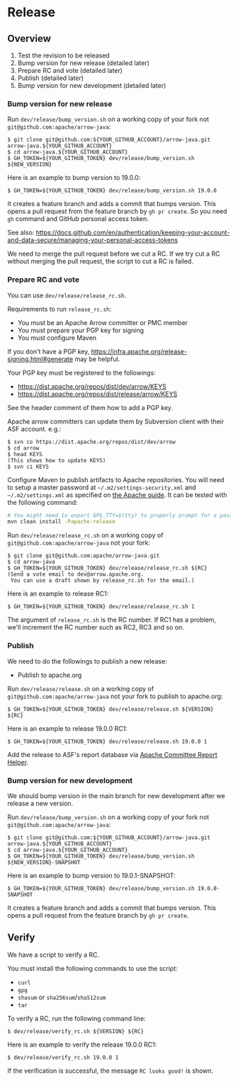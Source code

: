 <!---
  Licensed to the Apache Software Foundation (ASF) under one
  or more contributor license agreements.  See the NOTICE file
  distributed with this work for additional information
  regarding copyright ownership.  The ASF licenses this file
  to you under the Apache License, Version 2.0 (the
  "License"); you may not use this file except in compliance
  with the License.  You may obtain a copy of the License at

    http://www.apache.org/licenses/LICENSE-2.0

  Unless required by applicable law or agreed to in writing,
  software distributed under the License is distributed on an
  "AS IS" BASIS, WITHOUT WARRANTIES OR CONDITIONS OF ANY
  KIND, either express or implied.  See the License for the
  specific language governing permissions and limitations
  under the License.
-->

# Release

## Overview

  1. Test the revision to be released
  2. Bump version for new release (detailed later)
  3. Prepare RC and vote (detailed later)
  4. Publish (detailed later)
  5. Bump version for new development (detailed later)

### Bump version for new release

Run `dev/release/bump_version.sh` on a working copy of your fork not
`git@github.com:apache/arrow-java`:

```console
$ git clone git@github.com:${YOUR_GITHUB_ACCOUNT}/arrow-java.git arrow-java.${YOUR_GITHUB_ACCOUNT}
$ cd arrow-java.${YOUR_GITHUB_ACCOUNT}
$ GH_TOKEN=${YOUR_GITHUB_TOKEN} dev/release/bump_version.sh ${NEW_VERSION}
```

Here is an example to bump version to 19.0.0:

```
$ GH_TOKEN=${YOUR_GITHUB_TOKEN} dev/release/bump_version.sh 19.0.0
```

It creates a feature branch and adds a commit that bumps version. This
opens a pull request from the feature branch by `gh pr create`. So you
need `gh` command and GitHub personal access token.

See also:
https://docs.github.com/en/authentication/keeping-your-account-and-data-secure/managing-your-personal-access-tokens

We need to merge the pull request before we cut a RC. If we try cut a
RC without merging the pull request, the script to cut a RC is failed.

### Prepare RC and vote

You can use `dev/release/release_rc.sh`.

Requirements to run `release_rc.sh`:

  * You must be an Apache Arrow committer or PMC member
  * You must prepare your PGP key for signing
  * You must configure Maven

If you don't have a PGP key,
https://infra.apache.org/release-signing.html#generate may be helpful.

Your PGP key must be registered to the followings:

  * https://dist.apache.org/repos/dist/dev/arrow/KEYS
  * https://dist.apache.org/repos/dist/release/arrow/KEYS

See the header comment of them how to add a PGP key.

Apache arrow committers can update them by Subversion client with
their ASF account. e.g.:

```console
$ svn co https://dist.apache.org/repos/dist/dev/arrow
$ cd arrow
$ head KEYS
(This shows how to update KEYS)
$ svn ci KEYS
```

Configure Maven to publish artifacts to Apache repositories. You will
need to setup a master password at `~/.m2/settings-security.xml` and
`~/.m2/settings.xml` as specified on [the Apache
guide](https://infra.apache.org/publishing-maven-artifacts.html). It
can be tested with the following command:

```bash
# You might need to export GPG_TTY=$(tty) to properly prompt for a passphrase
mvn clean install -Papache-release
```

Run `dev/release/release_rc.sh` on a working copy of
`git@github.com:apache/arrow-java` not your fork:

```console
$ git clone git@github.com:apache/arrow-java.git
$ cd arrow-java
$ GH_TOKEN=${YOUR_GITHUB_TOKEN} dev/release/release_rc.sh ${RC}
(Send a vote email to dev@arrow.apache.org.
 You can use a draft shown by release_rc.sh for the email.)
```

Here is an example to release RC1:

```console
$ GH_TOKEN=${YOUR_GITHUB_TOKEN} dev/release/release_rc.sh 1
```

The argument of `release_rc.sh` is the RC number. If RC1 has a
problem, we'll increment the RC number such as RC2, RC3 and so on.

### Publish

We need to do the followings to publish a new release:

  * Publish to apache.org

Run `dev/release/release.sh` on a working copy of
`git@github.com:apache/arrow-java` not your fork to publish to
apache.org:

```console
$ GH_TOKEN=${YOUR_GITHUB_TOKEN} dev/release/release.sh ${VERSION} ${RC}
```

Here is an example to release 19.0.0 RC1:

```console
$ GH_TOKEN=${YOUR_GITHUB_TOKEN} dev/release/release.sh 19.0.0 1
```

Add the release to ASF's report database via [Apache Committee Report
Helper](https://reporter.apache.org/addrelease.html?arrow).

### Bump version for new development

We should bump version in the main branch for new development after we
release a new version.

Run `dev/release/bump_version.sh` on a working copy of your fork not
`git@github.com:apache/arrow-java`:

```console
$ git clone git@github.com:${YOUR_GITHUB_ACCOUNT}/arrow-java.git arrow-java.${YOUR_GITHUB_ACCOUNT}
$ cd arrow-java.${YOUR_GITHUB_ACCOUNT}
$ GH_TOKEN=${YOUR_GITHUB_TOKEN} dev/release/bump_version.sh ${NEW_VERSION}-SNAPSHOT
```

Here is an example to bump version to 19.0.1-SNAPSHOT:

```
$ GH_TOKEN=${YOUR_GITHUB_TOKEN} dev/release/bump_version.sh 19.0.0-SNAPSHOT
```

It creates a feature branch and adds a commit that bumps version. This
opens a pull request from the feature branch by `gh pr create`.

## Verify

We have a script to verify a RC.

You must install the following commands to use the script:

  * `curl`
  * `gpg`
  * `shasum` or `sha256sum`/`sha512sum`
  * `tar`

To verify a RC, run the following command line:

```console
$ dev/release/verify_rc.sh ${VERSION} ${RC}
```

Here is an example to verify the release 19.0.0 RC1:

```console
$ dev/release/verify_rc.sh 19.0.0 1
```

If the verification is successful, the message `RC looks good!` is shown.
